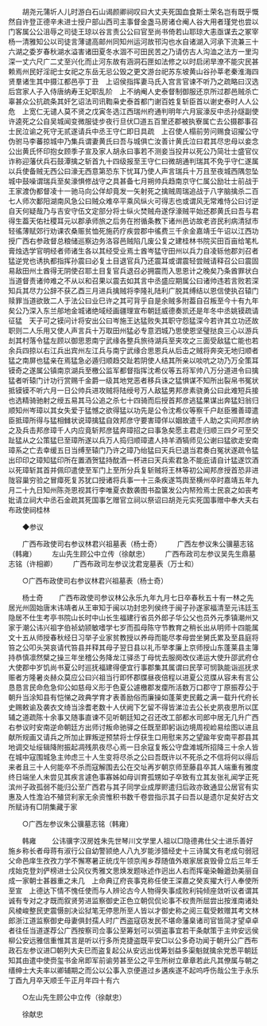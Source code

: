 <!-- { "loadSidebar": true } -->
　　胡尧元蒲圻人儿时游白石山谒颜卿祠叹曰大丈夫死国血食斯土荣名岂有既乎慨然自许登正德辛未进士授户部山西司主事督金盏马房诸仓阉人谷大用者瑾党也尝以门客属公公沮辱之司徒王琼以谷言责公公曰官至尚书倚若山耶琼大恚亟谋去之冢宰杨一清雅知公以司徒言薄谴高邮州同知州运河故邗沟也水自诸湖入河承下流兼三十六湖之委岁春秋湖水溢害诸田夏冬水涸不可田民苦之乃请仿古人沟洫之法方一里沟深一丈六尺广二丈至兴化而止河东故有涵洞石匣如法修之以时启闭旱潦不能灾民甚赖焉州民好淫祀士女祀之东岳无忌公毁之更文游台祀苏东坡黄山谷孙莘老秦淮海四贤羣诸生其中摄江都邑亭丁丑　上诏侯指挥妻马氏入宫言官谏不听乃之疏略曰汉选后宫家人子入侍唐纳寿王妃职乱阶　上不纳阉人史泰督制御服还京所过郡邑贼杀亡辜甚众公抗疏条其奸乞诏法司讯鞫枭史泰首都门谢百姓复斩臣首以谢史泰时人人公危　上宽仁无谴人莫不贤之戊寅冬选江西瑞州府通判明年六月宸濠反中丞孙燧副使许逵死之公自吴城闻变微服徒步夜行旦伏□道五百里还郡被执寮属亡去公摄郡事召士民泣谕之死守无贰遂请兵中丞王守仁即日具疏　上召使人榻前劳问赐食诏擢公守伪驸马李蕃掠城中乃集兵谓妻黄氏曰吾与城俱亡汝善计黄氏泣曰君其尽忠母以妾念公出黄氏怀印抱女顾季子宣及家人胡永曰事若不测妾当投井以死公乃简壮士盛官仪诈称迎藩伏兵石鼓潭擒之斩首九十四级报至王守仁曰微胡通判瑞其不免乎守仁遂属以兵使备贼无西公曰濠无西意第恐东下忧耳乃使人声言瑞兵十万且至夜城西隅忽坠城中鼓噪谓瑞兵至矣濠惧修战守之具甚备七月朔帅兵趋南京守仁属公励壮士前战于王家渡伪都督凌十一驰马向公佯却竟发一矢射死之擒贼周瑞追战于八字脑擒杀二百七人师次鄱阳湖南风急公曰贼众难卒平乘风纵火可得志也或谓风无常难恃公曰讨逆自天何疑哉乃与吉安守伍文定部分将士纵火焚贼舟遂俘濠贼平始还郡黄氏曰吾与君得生葢天佑社稷耳元以郡承师旅之后务在拊循条教下诸州邑访故老咨民利病清狱市轻徭薄赋郊行劝课农桑赈贫恤死施药疗疾尝郡中徭费三千余金嘉靖壬午诏以江西功授广西右参政督总粮储巡察边务洛容邑贼陷几废公复之建桂林书院买田百亩给笔札膏烛选学官明经者师诸生各以其经受业焉土酋岑猛守田州以兵力自凌轹他郡刘召者猛逆党也诱执都指挥孙震曰必复土目退官兵乃还震耳或谓震轻尝贼请释召公曰震固易敌田州土酋得无阴使召耶土目复官兵退召必拥震而入思恩计之晚矣乃条酋罪状白当道督责诸帅难之不从以和召果以震去如其言中丞盛应期属公曰诸帅违若言败若深知兵其尽力公辞不获乙酉三月进兵擒贼将李隆礼陆利广脱其缚结以恩信使执召辕门赎罪当道欲致二人于法公曰业巳许之其可背乎自是余贼多附葢自召叛至今十有九年矣公乃深入东兰郍地金城诸绝域经画疆理宣布朝廷威德奏凯还是年冬中丞姚镆疏请征猛　天子可之镆问计将安出公曰岑施王达猛败失其职守怨猛深今若许其立功还故职则二人乐用又使人声言兵十万取田州猛必专意泗城乃思使恩坚璧挞良三心以游兵刦其村落令猛左顾以御思恩南宁武缘各整兵旅待湖兵至夹攻之三面受敌猛亡能也若余兵四掠以右江兵出宾州左江兵与南宁武缘合思恩兵从后击之贼将奔突无地归顺者猛之南屏也猛亲在焉猛急必遁归顺趋交趾若阴使人结其所亲以啖吭之功乃万全策耳镆奇之遂属公镇南京湖兵至檄公监军都督指挥沈希仪等五将军帅八万分道进令曰擒猛者听辕门计功行赏赐千金爵一级其地党恶者移兵诛之猛惧谋不知所出裂帛书冤状抵镆镆不听六月一日公帅兵进攻贼将陆绶号万人敌猛男邦彦素骁勇公曰此难短兵接也选精骑驰射之绶五易其马公追之杀七十四骑而后授首邦彦逃猛果谋出奔猛妇翁归顺知州岑璋以其女失爱于猛憾之欲得猛以功先是公令沈希仪等察千户赵臣雅善璋遣臣抵璋所得与猛相雠状说璋擒猛自效邦彦守要害璋佯以姻故遣千人助之实间邦彦纳之及兵击邦彦璋千人内应竟斩邦彦猛奔璋招之曰事急矣愿主君走归顺三四夕可至交趾猛从之公策猛巳至璋所遂以兵万人捣归顺璋遣人持羊酒犒师见公谢曰猛欲走安南璋系之亡去幸缓五日当缚至辕门乃许之璋乃绐猛曰天兵巳退当君奏白冤状遂疏令猛出印印之璋知猛印所在置酒贺猛持酖酒一杯进曰天兵索君急不能庇请自计猛遂饮酒以死璋斩其首并佩印遣使至军门上至所分兵复斩贼将王林等初公闻邦彦授首恐非进陇容巢穷验之冒瘴死复苏犹口授诸将兵事一十三条疾遂笃舆至横州卒时嘉靖五年九月二十九日知州陈尧恩视其行李唯夏衣数袭图书盈箧发公内帑殓焉士民哀之如丧考妣请立祠大中丞石金疏其死国事乞赠官立祠以祭诏曰胡尧元实死国事赠中奉大夫右布政使祠桂林 

　　◆参议 

　　广西布政使司右参议林君兴祖墓表（杨士奇） 
　　广西左参议朱公骥墓志铭（韩雍） 
　　左山先生顾公中立传（徐献忠） 
　　广西布政司左参议吴先生鼎墓志铭（许相卿） 
　　广西布政司左参议沈君宠墓表（万士和） 

　　○广西布政使司右参议林君兴祖墓表（杨士奇） 

　　杨士奇 
　　广西布政使司参议林公永乐九年九月七日卒春秋五十有一林之先居光州固始唐末讳靖者从王审知于闽以功封忠列侯终于闽子孙遂家福清至元讳廷玉隐居不仕生考亭书院山长时中山长生福建行省员外郎子华公父也员外元季镇潮州又家于潮公讳兴祖字伯祯幼颕敏嗜学七岁而孤母陈守节教育之稍长出从明师十四能属文十五从师授春秋经日习举子业家贫教授以养母而能尽孝母尝坐舅氏累及至县庭将笞之公叩头哭哀请代笞县并释其母子翌日县以礼币举孝廉上京师授山东蓬莱县主簿持恭慎凛然檗之操三年坐稽公务降龙江驿丞丁母忧去服阕改仪递运大使升邵武府仓大使郡中岁饥尚书夏公时巡抚福建得便宜行事郡集其属谓曰民莩可悯孰能诣巡抚求赈者方隆暑炎赫众莫应公曰兴祖当行即怀郡牒昼夜倍程以进夏公览牒从容未有言公恳恳言民命危急仰公如慈母义形于色夏公遽檄郡发癛所活数万口郡守丁原振荐公于朝升当涂知县有恺悌之政典学育才表善励俗而廉操如蓬莱吏民戴之满一载升代府长史赐敕谕及袭衣文绮当涂耆老数十人伏阙下乞留不得皆涕泣去公长史夙夜思所以匡辅之道疏陈十余事又随事直谏不见听朝廷知之召还改工部都水司郎中居无几升广西右参议时安南逆命朝廷方出师讨叛命驰驿之任既至即躬诣边境周视崄易绘图以进且献所规画又请兵之所加止罪叛逆预禁将士俘获生口用慰来苏之望踰年安南平郡县其地调交址绥辑降附振起凋残夙夜尽心焉一日余寇复叛公守盘滩城所招降三十余人皆在城中寇围城急主帅虑三十人生变将尽杀之公曰吾既许以不死杀之不信将何以得后来者且三十人何能卒不杀而寇解围去公在交址再岁朝京师至藤县卒其人端重有雅度终日端坐人未尝见其疾言遽色事寡姊如母训育孤甥如子卒致有立其友张礼闻学正死滨州子政孤弱不能归公至广西君与其子同学业成厚赆遣归后政亦致通显公居官有实惠及人性澹泊不殖贷利家无余资惟积书数千卷尝指示其子曰吾以是遗尔足矣好古文所赋诗有□阴集藏于家 

　　○广西左参议朱公骥墓志铭（韩雍） 

　　韩雍 
　　公讳骥字汉房姓朱先世琴川文学里人祖以□隐德弗仕父士进乐善好施乡称长者母蒋有淑行公自幼警颕绝人八九岁能涉猎经史十三诗属文有老成句弱冠父命邑庠生孜孜力学不懈寒暑正统戊午领京闱乡荐随值外艰家居哀毁骨立后三年壬戌始克登刘俨榜进士公风仪秀雅文思焕发题咏述作迥出人右而挥毫染翰遒劲美丽自成一家朝士甚器重之未几　上命典辽府丧事克称任使王深嘉之癸亥擢大行人奉使所至宣　上德达下情不愧任使而与人辨论古今人物得失事成败利钝倾座敛听议者谓其诚有专对之才既而叙贤劳进监察御史正色立朝侃侃论事不权贵所屈尝出按淮南诸处风棱峻整民吏震慑剖决讼狱笔无停思所至人皆以才御史称之阅三载受敕赠其考文林郎浙江道监察御史母妻俱封孺人时广西盗寇窃发民不堪命藩臬诸司官皆简才望卓卓者往任当道遂荐公广西按察司佥事公至筹划可以弭盗事宜若干条献策于主帅安远侯柳公安远雅信重惟其言是听以行多所克捷盗既平安□以公多奇功闻于朝升公广西布政石左参议进□朝列大夫巳而盗复起公从安远出伐筹划益多渠魁就擒余党悉平朝廷知其由遣中使赍玺书金帛即军前谕劳甚至公之平生所树立章章若此凡其僚属与朝之缙绅士大夫率以卿辅期之而公以公事入京便道过乡遘疾遂不起呜呼伤哉公生于永乐丁酉九月卒天顺壬午正月年四十有六 

　　○左山先生顾公中立传（徐献忠） 

　　徐献忠 
